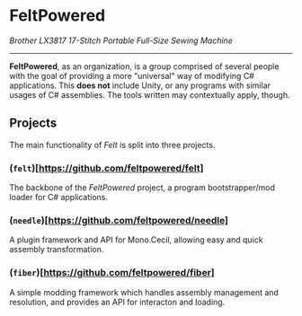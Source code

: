 # FeltPowered

*Brother LX3817 17-Stitch Portable Full-Size Sewing Machine*

---

**FeltPowered**, as an organization, is a group comprised of several people with the goal of providing a more "universal" way of modifying C# applications. This **does not** include Unity, or any programs with similar usages of C# assemblies. The tools written may contextually apply, though.

## Projects
The main functionality of _Felt_ is split into three projects.

### (`felt`)[https://github.com/feltpowered/felt]
The backbone of the _FeltPowered_ project, a program bootstrapper/mod loader for C# applications. 

### (`needle`)[https://github.com/feltpowered/needle]
A plugin framework and API for Mono.Cecil, allowing easy and quick assembly transformation. 

### (`fiber`)[https://github.com/feltpowered/fiber]
A simple modding framework which handles assembly management and resolution, and provides an API for interacton and loading. 
